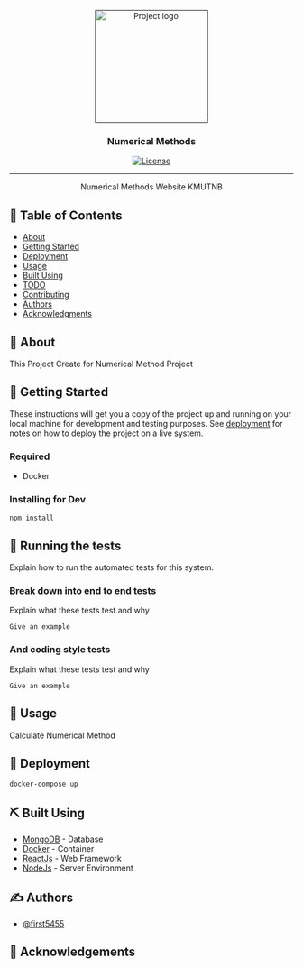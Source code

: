 <p align="center">
  <a href="" rel="noopener">
 <img width=200px height=200px src="https://i.imgur.com/6wj0hh6.jpg" alt="Project logo"></a>
</p>

<h3 align="center">Numerical Methods</h3>

<div align="center">

[![License](https://img.shields.io/badge/license-MIT-blue.svg)](/LICENSE)

</div>

---

<p align="center"> Numerical Methods Website KMUTNB
    <br> 
</p>

## 📝 Table of Contents

- [About](#about)
- [Getting Started](#getting_started)
- [Deployment](#deployment)
- [Usage](#usage)
- [Built Using](#built_using)
- [TODO](../TODO.md)
- [Contributing](../CONTRIBUTING.md)
- [Authors](#authors)
- [Acknowledgments](#acknowledgement)

## 🧐 About <a name = "about"></a>

This Project Create for Numerical Method Project

## 🏁 Getting Started <a name = "getting_started"></a>

These instructions will get you a copy of the project up and running on your local machine for development and testing purposes. See [deployment](#deployment) for notes on how to deploy the project on a live system.

### Required

- Docker

### Installing for Dev

```
npm install
```


## 🔧 Running the tests <a name = "tests"></a>

Explain how to run the automated tests for this system.

### Break down into end to end tests

Explain what these tests test and why

```
Give an example
```

### And coding style tests

Explain what these tests test and why

```
Give an example
```

## 🎈 Usage <a name="usage"></a>

Calculate Numerical Method

## 🚀 Deployment <a name = "deployment"></a>

```
docker-compose up
```

## ⛏️ Built Using <a name = "built_using"></a>

- [MongoDB](https://www.mongodb.com/) - Database
- [Docker](https://www.docker.com/) - Container
- [ReactJs](https://reactjs.org/) - Web Framework
- [NodeJs](https://nodejs.org/en/) - Server Environment

## ✍️ Authors <a name = "authors"></a>

- [@first5455](https://github.com/first5455)


## 🎉 Acknowledgements <a name = "acknowledgement"></a>